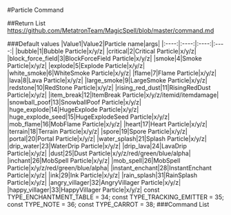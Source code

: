 #Particle Command

##Return List
https://github.com/MetatronTeam/MagicSpell/blob/master/command.md

###Default values
|Value1|Value2|Particle name|args|
|:----:|:----:|:----:|:----:|
|bubble|1|Bubble Particle|x/y/z|
|critical|2|Critical Particle|x/y/z|
|block_force_field|3|BlockForceField Particle|x/y/z|
|smoke|4|Smoke Particle|x/y/z|
|explode|5|Explode Particle|x/y/z|
|white_smoke|6|WhiteSmoke Particle|x/y/z|
|flame|7|Flame Particle|x/y/z|
|lava|8|Lava Particle|x/y/z|
|large_smoke|9|LargeSmoke Particle|x/y/z|
|redstone|10|RedStone Particle|x/y/z|
|rising_red_dust|11|RisingRedDust Particle|x/y/z|
|item_break|12|ItemBreak Particle|x/y/z/itemid/itemdamage|
|snowball_poof|13|SnowballPoof Particle|x/y/z|
|huge_explode|14|HugeExplode Particle|x/y/z|
|huge_explode_seed|15|HugeExplodeSeed Particle|x/y/z|
|mob_flame|16|MobFlame Particle|x/y/z|
|heart|17|Heart Particle|x/y/z|
|terrain|18|Terrain Particle|x/y/z|
|spore|19|Spore Particle|x/y/z|
|portal|20|Portal Particle|x/y/z|
|water_splash|21|Splash Particle|x/y/z|
|drip_water|23|WaterDrip Particle|x/y/z|
|drip_lava|24|LavaDrip Particle|x/y/z|
|dust|25|Dust Particle|x/y/z/red/green/blue/alpha|
|inchant|26|MobSpell Particle|x/y/z|
|mob_spell|26|MobSpell Particle|x/y/z/red/green/blue/alpha|
|instant_enchant|28|InstantEnchant Particle|x/y/z|
|ink|29|Ink Particle|x/y/z|
|rain_splash|31|RainSplash Particle|x/y/z|
|angry_villager|32|AngryVillager Particle|x/y/z|
|happy_villager|33|HappyVillager Particle|x/y/z|
	const TYPE_ENCHANTMENT_TABLE = 34;
	const TYPE_TRACKING_EMITTER = 35;
	const TYPE_NOTE = 36;
	const TYPE_CARROT = 38;
###Command List
